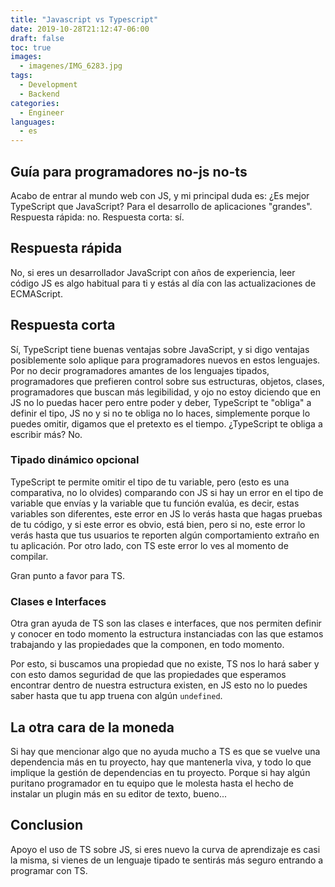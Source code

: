 ```yaml
---
title: "Javascript vs Typescript"
date: 2019-10-28T21:12:47-06:00
draft: false
toc: true
images:
  - imagenes/IMG_6283.jpg
tags: 
  - Development
  - Backend
categories:
  - Engineer
languages:
  - es
---
```


## Guía para programadores no-js no-ts

Acabo de entrar al mundo web con JS, y mi principal duda es: ¿Es mejor TypeScript que JavaScript? Para el desarrollo de aplicaciones "grandes". Respuesta rápida: no. Respuesta corta: sí.

## Respuesta rápida

No, si eres un desarrollador JavaScript con años de experiencia, leer código JS es algo habitual para ti y estás al día con las actualizaciones de ECMAScript.

## Respuesta corta

Sí, TypeScript tiene buenas ventajas sobre JavaScript, y si digo ventajas posiblemente solo aplique para programadores nuevos en estos lenguajes. Por no decir programadores amantes de los lenguajes tipados, programadores que prefieren control sobre sus estructuras, objetos, clases, programadores que buscan más legibilidad, y ojo no estoy diciendo que en JS no lo puedas hacer pero entre poder y deber, TypeScript te "obliga" a definir el tipo, JS no y si no te obliga no lo haces, simplemente porque lo puedes omitir, digamos que el pretexto es el tiempo. ¿TypeScript te obliga a escribir más? No.

### Tipado dinámico opcional

TypeScript te permite omitir el tipo de tu variable, pero (esto es una comparativa, no lo olvides) comparando con JS si hay un error en el tipo de variable que envías y la variable que tu función evalúa, es decir, estas variables son diferentes, este error en JS lo verás hasta que hagas pruebas de tu código, y si este error es obvio, está bien, pero si no, este error lo verás hasta que tus usuarios te reporten algún comportamiento extraño en tu aplicación. Por otro lado, con TS este error lo ves al momento de compilar.

Gran punto a favor para TS.

### Clases e Interfaces

Otra gran ayuda de TS son las clases e interfaces, que nos permiten definir y conocer en todo momento la estructura instanciadas con las que estamos trabajando y las propiedades que la componen, en todo momento.

Por esto, si buscamos una propiedad que no existe, TS nos lo hará saber y con esto damos seguridad de que las propiedades que esperamos encontrar dentro de nuestra estructura existen, en JS esto no lo puedes saber hasta que tu app truena con algún `undefined`.

## La otra cara de la moneda

Si hay que mencionar algo que no ayuda mucho a TS es que se vuelve una dependencia más en tu proyecto, hay que mantenerla viva, y todo lo que implique la gestión de dependencias en tu proyecto. Porque si hay algún puritano programador en tu equipo que le molesta hasta el hecho de instalar un plugin más en su editor de texto, bueno...

## Conclusion

Apoyo el uso de TS sobre JS, si eres nuevo la curva de aprendizaje es casi la misma, si vienes de un lenguaje tipado te sentirás más seguro entrando a programar con TS.
